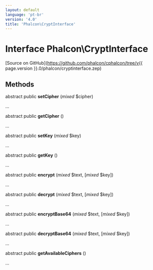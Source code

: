 ```yaml
---
layout: default
language: 'pt-br'
version: '4.0'
title: 'Phalcon\CryptInterface'
---
```


# Interface **Phalcon\CryptInterface**

[Source on GitHub](https://github.com/phalcon/cphalcon/tree/v{{ page.version }}.0/phalcon/cryptinterface.zep)

## Methods

abstract public **setCipher** (*mixed* $cipher)

...

abstract public **getCipher** ()

...

abstract public **setKey** (*mixed* $key)

...

abstract public **getKey** ()

...

abstract public **encrypt** (*mixed* $text, [*mixed* $key])

...

abstract public **decrypt** (*mixed* $text, [*mixed* $key])

...

abstract public **encryptBase64** (*mixed* $text, [*mixed* $key])

...

abstract public **decryptBase64** (*mixed* $text, [*mixed* $key])

...

abstract public **getAvailableCiphers** ()

...